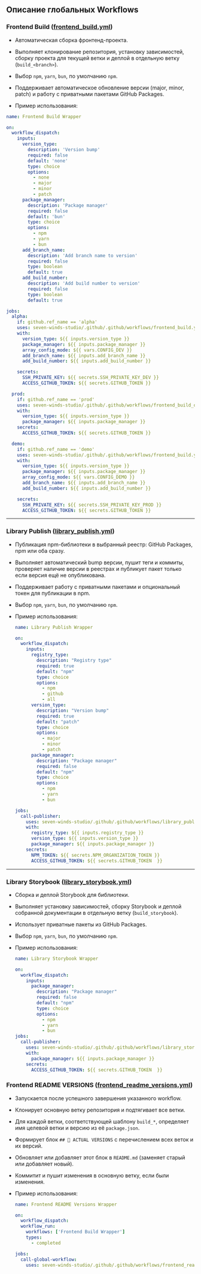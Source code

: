 ## Описание глобальных Workflows

### Frontend Build ([frontend_build.yml](../.github/workflows/frontend_build.yml))

- Автоматическая сборка фронтенд-проекта.
- Выполняет клонирование репозитория, установку зависимостей, сборку проекта для текущей ветки и деплой в отдельную ветку (`build_<branch>`).
- Выбор `npm`, `yarn`, `bun`, по умолчанию `npm`.
- Поддерживает автоматическое обновление версии (major, minor, patch) и работу с приватными пакетами GitHub Packages.

- Пример использования:

```yml
name: Frontend Build Wrapper

on:
  workflow_dispatch:
    inputs:
      version_type:
        description: 'Version bump'
        required: false
        default: 'none'
        type: choice
        options:
          - none
          - major
          - minor
          - patch
      package_manager:
        description: 'Package manager'
        required: false
        default: 'bun'
        type: choice
        options:
          - npm
          - yarn
          - bun
      add_branch_name:
        description: 'Add branch name to version'
        required: false
        type: boolean
        default: true
      add_build_number:
        description: 'Add build number to version'
        required: false
        type: boolean
        default: true

jobs:
  alpha:
    if: github.ref_name == 'alpha'
    uses: seven-winds-studio/.github/.github/workflows/frontend_build.yml@main
    with:
      version_type: ${{ inputs.version_type }}
      package_manager: ${{ inputs.package_manager }}
      array_config_mode: ${{ vars.CONFIG_DEV }}
      add_branch_name: ${{ inputs.add_branch_name }}
      add_build_number: ${{ inputs.add_build_number }}

    secrets:
      SSH_PRIVATE_KEY: ${{ secrets.SSH_PRIVATE_KEY_DEV }}
      ACCESS_GITHUB_TOKEN: ${{ secrets.GITHUB_TOKEN }}

  prod:
    if: github.ref_name == 'prod'
    uses: seven-winds-studio/.github/.github/workflows/frontend_build_old.yml@main
    with:
      version_type: ${{ inputs.version_type }}
      package_manager: ${{ inputs.package_manager }}
    secrets:
      ACCESS_GITHUB_TOKEN: ${{ secrets.GITHUB_TOKEN }}

  demo:
    if: github.ref_name == 'demo'
    uses: seven-winds-studio/.github/.github/workflows/frontend_build.yml@main
    with:
      version_type: ${{ inputs.version_type }}
      package_manager: ${{ inputs.package_manager }}
      array_config_mode: ${{ vars.CONFIG_DEMO }}
      add_branch_name: ${{ inputs.add_branch_name }}
      add_build_number: ${{ inputs.add_build_number }}

    secrets:
      SSH_PRIVATE_KEY: ${{ secrets.SSH_PRIVATE_KEY_PROD }}
      ACCESS_GITHUB_TOKEN: ${{ secrets.GITHUB_TOKEN }}
```

---

### Library Publish ([library_publish.yml](../.github/workflows/library_publish.yml))

- Публикация npm-библиотеки в выбранный реестр: GitHub Packages, npm или оба сразу.
- Выполняет автоматический bump версии, пушит теги и коммиты, проверяет наличие версии в реестрах и публикует пакет только если версия ещё не опубликована.
- Поддерживает работу с приватными пакетами и опциональный токен для публикации в npm.
- Выбор `npm`, `yarn`, `bun`, по умолчанию `npm`.
- Пример использования:

  ```yml
  name: Library Publish Wrapper

  on:
    workflow_dispatch:
      inputs:
        registry_type:
          description: "Registry type"
          required: true
          default: "npm"
          type: choice
          options:
            - npm
            - github
            - all
        version_type:
          description: "Version bump"
          required: true
          default: "patch"
          type: choice
          options:
            - major
            - minor
            - patch
        package_manager:
          description: "Package manager"
          required: false
          default: "npm"
          type: choice
          options:
            - npm
            - yarn
            - bun

  jobs:
    call-publisher:
      uses: seven-winds-studio/.github/.github/workflows/library_publish.yml@main
      with:
        registry_type: ${{ inputs.registry_type }}
        version_type: ${{ inputs.version_type }}
        package_manager: ${{ inputs.package_manager }}
      secrets:
        NPM_TOKEN: ${{ secrets.NPM_ORGANIZATION_TOKEN }}
        ACCESS_GITHUB_TOKEN: ${{ secrets.GITHUB_TOKEN  }}
  ```

---

### Library Storybook ([library_storybook.yml](../.github/workflows/library_storybook.yml))

- Сборка и деплой Storybook для библиотеки.
- Выполняет установку зависимостей, сборку Storybook и деплой собранной документации в отдельную ветку (`build_storybook`).
- Использует приватные пакеты из GitHub Packages.
- Выбор `npm`, `yarn`, `bun`, по умолчанию `npm`.
- Пример использования:

  ```yml
  name: Library Storybook Wrapper

  on:
    workflow_dispatch:
      inputs:
        package_manager:
          description: "Package manager"
          required: false
          default: "npm"
          type: choice
          options:
            - npm
            - yarn
            - bun
  jobs:
    call-publisher:
      uses: seven-winds-studio/.github/.github/workflows/library_storybook.yml@main
      with:
        package_manager: ${{ inputs.package_manager }}
      secrets:
        ACCESS_GITHUB_TOKEN: ${{ secrets.GITHUB_TOKEN  }}
  ```

### Frontend README VERSIONS ([frontend_readme_versions.yml](../.github/workflows/frontend_readme_versions.yml))
- Запускается после успешного завершения указанного workflow.
- Клонирует основную ветку репозитория и подтягивает все ветки.
- Для каждой ветки, соответствующей шаблону `build_*`, определяет имя целевой ветки и версию из её `package.json`.
- Формирует блок `## 🚀 ACTUAL VERSIONS` с перечислением всех веток и их версий.
- Обновляет или добавляет этот блок в `README.md` (заменяет старый или добавляет новый).
- Коммитит и пушит изменения в основную ветку, если были изменения.
- Пример использования:

  ```yml
  name: Frontend README Versions Wrapper

  on:
    workflow_dispatch:
    workflow_run:
      workflows: ['Frontend Build Wrapper']
      types:
        - completed

  jobs:
    call-global-workflow:
      uses: seven-winds-studio/.github/.github/workflows/frontend_readme_versions.yml@main
  ```